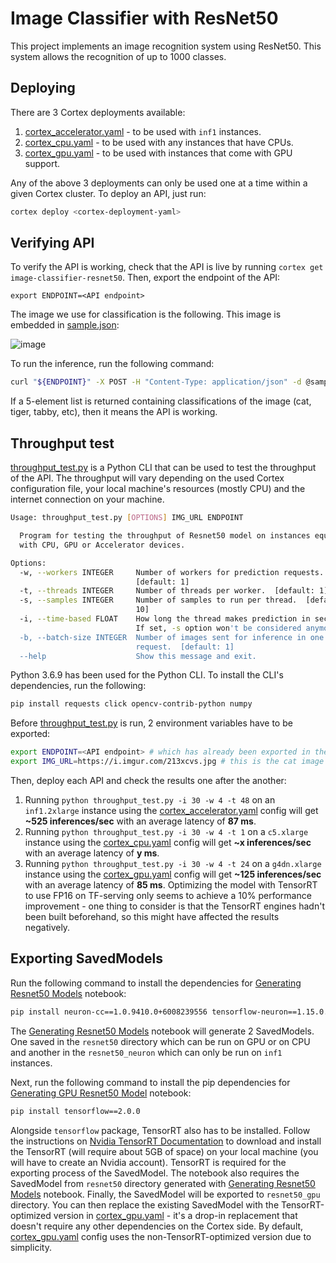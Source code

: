 # Image Classifier with ResNet50

This project implements an image recognition system using ResNet50. This system allows the recognition of up to 1000 classes.

## Deploying

There are 3 Cortex deployments available:

1. [cortex_accelerator.yaml](cortex_accelerator.yaml) - to be used with `inf1` instances.
1. [cortex_cpu.yaml](cortex_cpu.yaml) - to be used with any instances that have CPUs.
1. [cortex_gpu.yaml](cortex_gpu.yaml) - to be used with instances that come with GPU support.

Any of the above 3 deployments can only be used one at a time within a given Cortex cluster. To deploy an API, just run:
```bash
cortex deploy <cortex-deployment-yaml>
```

## Verifying API

To verify the API is working, check that the API is live by running `cortex get image-classifier-resnet50`. Then, export the endpoint of the API:
```
export ENDPOINT=<API endpoint>
```

The image we use for classification is the following. This image is embedded in [sample.json](sample.json):

![image](https://i.imgur.com/213xcvs.jpg)

To run the inference, run the following command:
```bash
curl "${ENDPOINT}" -X POST -H "Content-Type: application/json" -d @sample.json
```

If a 5-element list is returned containing classifications of the image (cat, tiger, tabby, etc), then it means the API is working.

## Throughput test

[throughput_test.py](throughput_test.py) is a Python CLI that can be used to test the throughput of the API. The throughput will vary depending on the used Cortex configuration file, your local machine's resources (mostly CPU) and the internet connection on your machine.
```bash
Usage: throughput_test.py [OPTIONS] IMG_URL ENDPOINT

  Program for testing the throughput of Resnet50 model on instances equipped
  with CPU, GPU or Accelerator devices.

Options:
  -w, --workers INTEGER     Number of workers for prediction requests.
                            [default: 1]
  -t, --threads INTEGER     Number of threads per worker.  [default: 1]
  -s, --samples INTEGER     Number of samples to run per thread.  [default:
                            10]
  -i, --time-based FLOAT    How long the thread makes prediction in seconds.
                            If set, -s option won't be considered anymore.
  -b, --batch-size INTEGER  Number of images sent for inference in one
                            request.  [default: 1]
  --help                    Show this message and exit.
```

Python 3.6.9 has been used for the Python CLI. To install the CLI's dependencies, run the following:
```bash
pip install requests click opencv-contrib-python numpy
```

Before [throughput_test.py](throughput_test.py) is run, 2 environment variables have to be exported:
```bash
export ENDPOINT=<API endpoint> # which has already been exported in the previous step
export IMG_URL=https://i.imgur.com/213xcvs.jpg # this is the cat image shown in the previous step
```

Then, deploy each API and check the results one after the another:

1. Running `python throughput_test.py -i 30 -w 4 -t 48` on an `inf1.2xlarge` instance using the [cortex_accelerator.yaml](cortex_accelerator.yaml) config will get **~525 inferences/sec** with an average latency of **87 ms**.
1. Running `python throughput_test.py -i 30 -w 4 -t 1` on a `c5.xlarge` instance using the [cortex_cpu.yaml](cortex_cpu.yaml) config will get **~x inferences/sec** with an average latency of **y ms**.
1. Running `python throughput_test.py -i 30 -w 4 -t 24` on a `g4dn.xlarge` instance using the [cortex_gpu.yaml](cortex_gpu.yaml) config will get **~125 inferences/sec** with an average latency of **85 ms**. Optimizing the model with TensorRT to use FP16 on TF-serving only seems to achieve a 10% performance improvement - one thing to consider is that the TensorRT engines hadn't been built beforehand, so this might have affected the results negatively.

## Exporting SavedModels

Run the following command to install the dependencies for [Generating Resnet50 Models](Generating%20Resnet50%20Models.ipynb) notebook:
```bash
pip install neuron-cc==1.0.9410.0+6008239556 tensorflow-neuron==1.15.0.1.0.1333.0 
```

The [Generating Resnet50 Models](Generating%20Resnet50%20Models.ipynb) notebook will generate 2 SavedModels. One saved in the `resnet50` directory which can be run on GPU or on CPU and another in the `resnet50_neuron` which can only be run on `inf1` instances.

Next, run the following command to install the pip dependencies for [Generating GPU Resnet50 Model](Generating%20GPU%20Resnet50%20Model.ipynb) notebook:
```bash
pip install tensorflow==2.0.0
```
Alongside `tensorflow` package, TensorRT also has to be installed. Follow the instructions on [Nvidia TensorRT Documentation](https://docs.nvidia.com/deeplearning/tensorrt/install-guide/index.html#installing-debian) to download and install the TensorRT (will require about 5GB of space) on your local machine (you will have to create an Nvidia account). TensorRT is required for the exporting process of the SavedModel. The notebook also requires the SavedModel from `resnet50` directory generated with [Generating Resnet50 Models](Generating%20Resnet50%20Models.ipynb) notebook. Finally, the SavedModel will be exported to `resnet50_gpu` directory. You can then replace the existing SavedModel with the TensorRT-optimized version in [cortex_gpu.yaml](cortex_gpu.yaml) - it's a drop-in replacement that doesn't require any other dependencies on the Cortex side. By default, [cortex_gpu.yaml](cortex_gpu.yaml) config uses the non-TensorRT-optimized version due to simplicity.